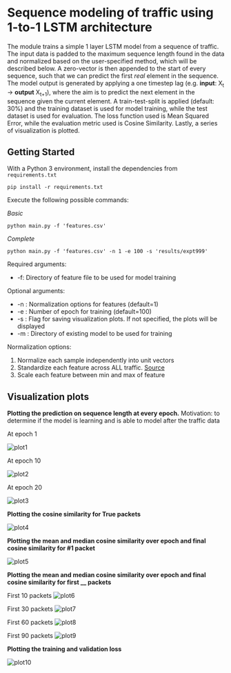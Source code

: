 # Sequence modeling of traffic using 1-to-1 LSTM architecture

The module trains a simple 1 layer LSTM model from a sequence of traffic. The input data is padded to the maximum sequence length found in the data and normalized based on the user-specified method, which will be described below. A zero-vector is then appended to the start of every sequence, such that we can predict the first _real_ element in the sequence. The model output is generated by applying a one timestep lag (e.g. __input__: X<sub>t</sub> -> __output__ X<sub>t+1</sub>), where the aim is to predict the next element in the sequence given the current element. A train-test-split is applied (default: 30%) and the training dataset is used for model training, while the test dataset is used for evaluation. The loss function used is Mean Squared Error, while the evaluation metric used is Cosine Similarity. Lastly, a series of visualization is plotted.

## Getting Started

With a Python 3 environment, install the dependencies from `requirements.txt`

```
pip install -r requirements.txt
```

Execute the following possible commands:

_Basic_
```
python main.py -f 'features.csv'
```
_Complete_
```
python main.py -f 'features.csv' -n 1 -e 100 -s 'results/expt999'
```

Required arguments:
* -f: Directory of feature file to be used for model training

Optional arguments:
* -n : Normalization options for features (default=1)
* -e : Number of epoch for training (default=100)
* -s : Flag for saving visualization plots. If not specified, the plots will be displayed 
* -m : Directory of existing model to be used for training

Normalization options:
1. Normalize each sample independently into unit vectors
2. Standardize each feature across ALL traffic. [Source](http://cs231n.github.io/neural-networks-2/)
3. Scale each feature between min and max of feature

## Visualization plots

__Plotting the prediction on sequence length at every epoch.__ Motivation: to determine if the model is learning and is able to model after the traffic data

At epoch 1

![plot1](https://github.com/llmhyy/tls_atack/blob/master/rnn_model/results/train_predict_pktlen2%20(nicer%20diagram)/epoch1.png)

At epoch 10

![plot2](https://github.com/llmhyy/tls_atack/blob/master/rnn_model/results/train_predict_pktlen2%20(nicer%20diagram)/epoch10.png)

At epoch 20

![plot3](https://github.com/llmhyy/tls_atack/blob/master/rnn_model/results/train_predict_pktlen2%20(nicer%20diagram)/epoch20.png)

__Plotting the cosine similarity for True packets__

![plot4](https://github.com/llmhyy/tls_atack/blob/master/rnn_model/results/acc_dist_truepkts_.png)

__Plotting the mean and median cosine similarity over epoch and final cosine similarity for #1 packet__

![plot5](https://github.com/llmhyy/tls_atack/blob/master/rnn_model/results/expt1/acc_dist_1pkts.png)

__Plotting the mean and median cosine similarity over epoch and final cosine similarity for first \_\_ packets__

First 10 packets
![plot6](https://github.com/llmhyy/tls_atack/blob/master/rnn_model/results/expt1/acc_dist_10pkts.png)

First 30 packets
![plot7](https://github.com/llmhyy/tls_atack/blob/master/rnn_model/results/expt1/acc_dist_30pkts.png)

First 60 packets
![plot8](https://github.com/llmhyy/tls_atack/blob/master/rnn_model/results/expt1/acc_dist_60pkts.png)

First 90 packets
![plot9](https://github.com/llmhyy/tls_atack/blob/master/rnn_model/results/expt1/acc_dist_90pkts.png)

__Plotting the training and validation loss__

![plot10](https://github.com/llmhyy/tls_atack/blob/master/rnn_model/results/expt1/loss.png)